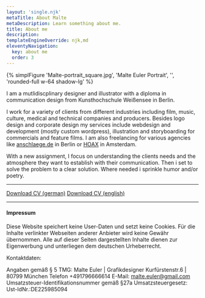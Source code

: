 ```yaml
---
layout: 'single.njk'
metaTitle: About Malte
metaDescription: Learn something about me.
title: About me 
description:
templateEngineOverride: njk,md
eleventyNavigation:
  key: about me
  order: 3
---
```


{% simplFigure 'Malte-portrait_square.jpg', 'Malte Euler Portrait', '', 'rounded-full w-64 shadow-lg' %}

I am a mutlidiscplinary designer and illustrator with a diploma in communication design from Kunsthochschule Weißensee in Berlin.

I work for a variety of clients from different industries including film, music, culture, medical and technical companies and producers.
Besides logo design and corporate design my services include webdesign and development (mostly custom wordpress), illustration and storyboarding for commercials and feature films. I am also freelancing for various agencies like [anschlaege.de](https://www.anschlaege.de) in Berlin or [HOAX](https://hoax-amsterda.com) in Amsterdam.

With a new assignment, I focus on understanding the clients needs and the atmosphere they want to establish with their communication.
Then i set to solve the problem to a clear solution. Where needed i sprinkle humor and/or poetry. 

---

[Download CV (german)](../assets/media/cv_me_de.pdf)
[Download CV (english)](../assets/media/cv_me_en.pdf)

---

<div class="text-sm text-gray-500">

#### Impressum
Diese Website speichert keine User-Daten und setzt keine Cookies.
Für die Inhalte verlinkter Webseiten anderer Anbieter wird keine Gewähr übernommen.
Alle auf dieser Seiten dargestellten Inhalte dienen zur Eigenwerbung und unterliegen dem deutschen Urheberrecht.

Kontaktdaten:

Angaben gemäß § 5 TMG:
Malte Euler | Grafikdesigner
Kurfürstenstr.6 | 80799 München
Telefon +491796666614
E-Mail: malte.euler@gmail.com
Umsatzsteuer-Identifikationsnummer gemäß §27a Umsatzsteuergesetz:
Ust-IdNr.:DE225985094
</div>